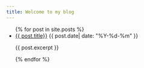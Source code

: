 ```yaml
---
title: Welcome to my blog
---
```

<ul>
  {% for post in site.posts %}
    <li>
      <a href="{{ post.url }}">{{ post.title}}</a><a> {{ post.date| date: "%Y-%d-%m"  }}</a>
      <p>{{ post.excerpt }}</p>
    </li>
  {% endfor %}
</ul>
